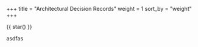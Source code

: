 +++
title = "Architectural Decision Records"
weight = 1
sort_by = "weight"
+++

{{ star() }}

asdfas